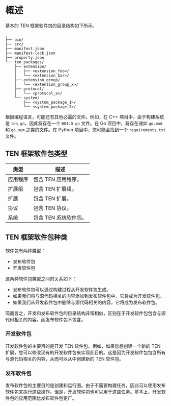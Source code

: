 # 概述

基本的 TEN 框架软件包的目录结构如下所示。

```text
.
├── bin/
├── src/
├── manifest.json
├── manifest-lock.json
├── property.json
└── ten_packages/
    ├── extension/
    │   ├── <extension_foo>/
    │   └── <extension_bar>/
    ├── extension_group/
    │   └── <extension_group_x>/
    ├── protocol/
    │   └── <protocol_a>/
    └── system/
        ├── <system_package_1>/
        └── <system_package_2>/
```

根据编程语言，可能还有其他必需的文件。例如，在 C++ 项目中，由于构建系统是 `ten_gn`，因此将存在一个 `BUILD.gn` 文件。在 Go 项目中，将存在诸如 `go.mod` 和 `go.sum` 之类的文件。在 Python 项目中，您可能会找到一个 `requirements.txt` 文件。

## TEN 框架软件包类型

| 类型           | 描述                      |
|---------------|---------------------------|
| 应用程序        | 包含 TEN 应用程序。         |
| 扩展组         | 包含 TEN 扩展组。         |
| 扩展           | 包含 TEN 扩展。           |
| 协议           | 包含 TEN 协议。           |
| 系统           | 包含 TEN 系统软件包。     |

## TEN 框架软件包种类

软件包有两种类型：

-   发布软件包
-   开发软件包

这两种软件包类型之间的关系如下：

-   发布软件包可以通过构建过程从开发软件包生成。
-   如果我们将与源代码相关的内容添加到发布软件包中，它将成为开发软件包。
-   如果我们从开发软件包中删除与源代码相关的内容，它将成为发布软件包。

简而言之，开发和发布软件包的目录结构非常相似，区别在于开发软件包包含与源代码相关的内容，而发布软件包不包含。

### 开发软件包

开发软件包的主要目的是开发 TEN 软件包。例如，如果您想创建一个新的 TEN 扩展，您可以修改现有的开发软件包来实现此目的。这是因为开发软件包包含所有与源代码相关的内容，从而可以从中创建新的 TEN 软件包。

### 发布软件包

发布软件包的主要目的是创建和运行图。由于不需要构建任务，因此可以使用发布软件包来执行这些操作。但是，开发软件包也可以用于这些任务。基本上，开发软件包的应用范围比发布软件包更广。
